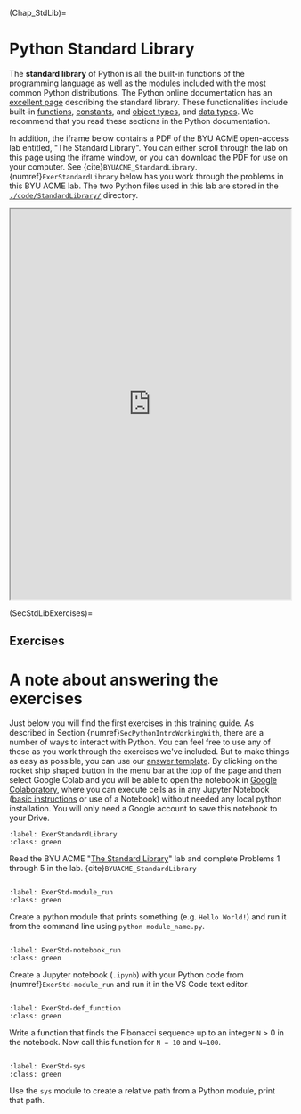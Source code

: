 (Chap_StdLib)=
# Python Standard Library

The **standard library** of Python is all the built-in functions of the programming language as well as the modules included with the most common Python distributions. The Python online documentation has an [excellent page](https://docs.python.org/3/library/index.html) describing the standard library. These functionalities include built-in [functions](https://docs.python.org/3/library/functions.html), [constants](https://docs.python.org/3/library/constants.html), and [object types](https://docs.python.org/3/library/stdtypes.html), and [data types](https://docs.python.org/3/library/datatypes.html). We recommend that you read these sections in the Python documentation.

In addition, the iframe below contains a PDF of the BYU ACME open-access lab entitled, "The Standard Library". You can either scroll through the lab on this page using the iframe window, or you can download the PDF for use on your computer. See {cite}`BYUACME_StandardLibrary`. {numref}`ExerStandardLibrary` below has you work through the problems in this BYU ACME lab. The two Python files used in this lab are stored in the [`./code/StandardLibrary/`](https://github.com/OpenRG/UN-OG-Training/tree/main/code/StandardLibrary) directory.

<div>
  <iframe id="inlineFrameExample"
      title="Inline Frame Example"
      width="100%"
      height="700"
      src="https://drive.google.com/file/d/1JT2TolhLhyQBO2iyGoBZYVPgni0dc3x6/preview?usp=sharing">
  </iframe>
</div>


(SecStdLibExercises)=
## Exercises

# A note about answering the exercises

Just below you will find the first exercises in this training guide. As described in Section {numref}`SecPythonIntroWorkingWith`, there are a number of ways to interact with Python.  You can feel free to use any of these as you work through the exercises we've included.  But to make things as easy as possible, you can use our [answer template](UN-OG-Training_AnswerTemplate.ipynb).  By clicking on the rocket ship shaped button in the menu bar at the top of the page and then select Google Colab and you will be able to open the notebook in [Google Colaboratory](https://colab.research.google.com), where you can execute cells as in any Jupyter Notebook ([basic instructions](https://jupyter-notebook.readthedocs.io/en/stable/examples/Notebook/Notebook%20Basics.html) or use of a Notebook) without needed any local python installation.  You will only need a Google account to save this notebook to your Drive.

```{exercise-start}
:label: ExerStandardLibrary
:class: green
```
Read the BYU ACME "[The Standard Library](https://drive.google.com/file/d/1JT2TolhLhyQBO2iyGoBZYVPgni0dc3x6/view?usp=sharing)" lab and complete Problems 1 through 5 in the lab. {cite}`BYUACME_StandardLibrary`
```{exercise-end}
```

```{exercise-start}
:label: ExerStd-module_run
:class: green
```
Create a python module that prints something (e.g. `Hello World!`) and run it from the command line using `python module_name.py`.
```{exercise-end}
```

```{exercise-start}
:label: ExerStd-notebook_run
:class: green
```
Create a Jupyter notebook (`.ipynb`) with your Python code from {numref}`ExerStd-module_run` and run it in the VS Code text editor.
```{exercise-end}
```

```{exercise-start}
:label: ExerStd-def_function
:class: green
```
Write a function that finds the Fibonacci sequence up to an integer `N` > 0 in the notebook.  Now call this function for `N = 10` and `N=100`.
```{exercise-end}
```

```{exercise-start}
:label: ExerStd-sys
:class: green
```
Use the `sys` module to create a relative path from a Python module, print that path.
```{exercise-end}
```
